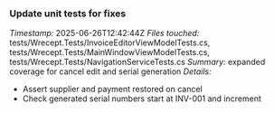 ### Update unit tests for fixes
*Timestamp:* 2025-06-26T12:42:44Z
*Files touched:* tests/Wrecept.Tests/InvoiceEditorViewModelTests.cs, tests/Wrecept.Tests/MainWindowViewModelTests.cs, tests/Wrecept.Tests/NavigationServiceTests.cs
*Summary:* expanded coverage for cancel edit and serial generation
*Details:*
- Assert supplier and payment restored on cancel
- Check generated serial numbers start at INV-001 and increment
